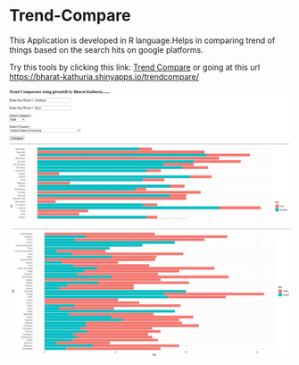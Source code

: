 # Trend-Compare
This Application is developed in R language.Helps in comparing trend of things based on the search hits on google platforms.

Try this tools by clicking this link:  [Trend Compare](https://bharat-kathuria.shinyapps.io/trendcompare/) 
or going at this url https://bharat-kathuria.shinyapps.io/trendcompare/

![GitHub Logo](/images/s1.jpeg)

![GitHub Logo](/images/s2.JPG)
